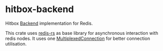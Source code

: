 # hitbox-backend

Hitbox [Backend] implementation for Redis.

This crate uses [redis-rs] as base library for asynchronous interaction with redis nodes.
It uses one [MultiplexedConnection] for better connection utilisation.

[MultiplexedConnection]: redis::aio::MultiplexedConnection
[Backend]: hitbox_backend::Backend
[redis-rs]: redis-rs::aio
